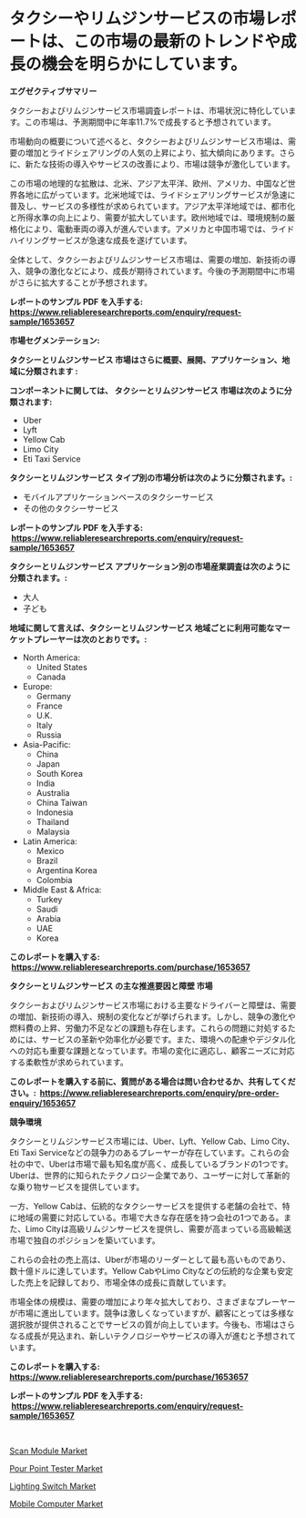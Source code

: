 <p><h1>タクシーやリムジンサービスの市場レポートは、この市場の最新のトレンドや成長の機会を明らかにしています。</h1></p><p><strong>エグゼクティブサマリー</strong></p>
<p><p>タクシーおよびリムジンサービス市場調査レポートは、市場状況に特化しています。この市場は、予測期間中に年率11.7%で成長すると予想されています。</p><p>市場動向の概要について述べると、タクシーおよびリムジンサービス市場は、需要の増加とライドシェアリングの人気の上昇により、拡大傾向にあります。さらに、新たな技術の導入やサービスの改善により、市場は競争が激化しています。</p><p>この市場の地理的な拡散は、北米、アジア太平洋、欧州、アメリカ、中国など世界各地に広がっています。北米地域では、ライドシェアリングサービスが急速に普及し、サービスの多様性が求められています。アジア太平洋地域では、都市化と所得水準の向上により、需要が拡大しています。欧州地域では、環境規制の厳格化により、電動車両の導入が進んでいます。アメリカと中国市場では、ライドハイリングサービスが急速な成長を遂げています。</p><p>全体として、タクシーおよびリムジンサービス市場は、需要の増加、新技術の導入、競争の激化などにより、成長が期待されています。今後の予測期間中に市場がさらに拡大することが予想されます。</p></p>
<p><strong>レポートのサンプル PDF を入手する: <a href="https://www.reliableresearchreports.com/enquiry/request-sample/1653657">https://www.reliableresearchreports.com/enquiry/request-sample/1653657</a></strong></p>
<p><strong>市場セグメンテーション:</strong></p>
<p><strong> タクシーとリムジンサービス 市場はさらに概要、展開、アプリケーション、地域に分類されます :</strong></p>
<p><strong>コンポーネントに関しては、 タクシーとリムジンサービス 市場は次のように分類されます: &nbsp;</strong></p>
<p><ul><li>Uber</li><li>Lyft</li><li>Yellow Cab</li><li>Limo City</li><li>Eti Taxi Service</li></ul></p>
<p><strong> タクシーとリムジンサービス タイプ別の市場分析は次のように分類されます。:</strong></p>
<p><ul><li>モバイルアプリケーションベースのタクシーサービス</li><li>その他のタクシーサービス</li></ul></p>
<p><strong>レポートのサンプル PDF を入手する: &nbsp;<a href="https://www.reliableresearchreports.com/enquiry/request-sample/1653657">https://www.reliableresearchreports.com/enquiry/request-sample/1653657</a></strong></p>
<p><strong> タクシーとリムジンサービス アプリケーション別の市場産業調査は次のように分類されます。:</strong></p>
<p><ul><li>大人</li><li>子ども</li></ul></p>
<p><strong>地域に関して言えば、タクシーとリムジンサービス 地域ごとに利用可能なマーケットプレーヤーは次のとおりです。:</strong></p>
<p><ul>
    <li>
        North America:
        <ul>
            <li>United States</li>
            <li>Canada</li>
        </ul>
    </li>
    <li>
        Europe:
        <ul>
            <li>Germany</li>
            <li>France</li>
            <li>U.K.</li>
            <li>Italy</li>
            <li>Russia</li>
        </ul>
    </li>
    <li>
        Asia-Pacific:
        <ul>
            <li>China</li>
            <li>Japan</li>
            <li>South Korea</li>
            <li>India</li>
            <li>Australia</li>
            <li>China Taiwan</li>
            <li>Indonesia</li>
            <li>Thailand</li>
            <li>Malaysia</li>
        </ul>
    </li>
    <li>
        Latin America:
        <ul>
            <li>Mexico</li>
            <li>Brazil</li>
            <li>Argentina Korea</li>
            <li>Colombia</li>
        </ul>
    </li>
    <li>
        Middle East & Africa:
        <ul>
            <li>Turkey</li>
            <li>Saudi</li>
            <li>Arabia</li>
            <li>UAE</li>
            <li>Korea</li>
        </ul>
    </li>
    </ul></p>
<p><strong>このレポートを購入する: &nbsp;<a href="https://www.reliableresearchreports.com/purchase/1653657">https://www.reliableresearchreports.com/purchase/1653657</a></strong></p>
<p><strong>タクシーとリムジンサービス の主な推進要因と障壁 市場</strong></p>
<p><p>タクシーおよびリムジンサービス市場における主要なドライバーと障壁は、需要の増加、新技術の導入、規制の変化などが挙げられます。しかし、競争の激化や燃料費の上昇、労働力不足などの課題も存在します。これらの問題に対処するためには、サービスの革新や効率化が必要です。また、環境への配慮やデジタル化への対応も重要な課題となっています。市場の変化に適応し、顧客ニーズに対応する柔軟性が求められています。</p></p>
<p><strong>このレポートを購入する前に、質問がある場合は問い合わせるか、共有してください。:&nbsp; <a href="https://www.reliableresearchreports.com/enquiry/pre-order-enquiry/1653657">https://www.reliableresearchreports.com/enquiry/pre-order-enquiry/1653657</a></strong></p>
<p><strong>競争環境</strong></p>
<p><p>タクシーとリムジンサービス市場には、Uber、Lyft、Yellow Cab、Limo City、Eti Taxi Serviceなどの競争力のあるプレーヤーが存在しています。これらの会社の中で、Uberは市場で最も知名度が高く、成長しているブランドの1つです。 Uberは、世界的に知られたテクノロジー企業であり、ユーザーに対して革新的な乗り物サービスを提供しています。</p><p>一方、Yellow Cabは、伝統的なタクシーサービスを提供する老舗の会社で、特に地域の需要に対応している。市場で大きな存在感を持つ会社の1つである。また、Limo Cityは高級リムジンサービスを提供し、需要が高まっている高級輸送市場で独自のポジションを築いています。</p><p>これらの会社の売上高は、Uberが市場のリーダーとして最も高いものであり、数十億ドルに達しています。Yellow CabやLimo Cityなどの伝統的な企業も安定した売上を記録しており、市場全体の成長に貢献しています。</p><p>市場全体の規模は、需要の増加により年々拡大しており、さまざまなプレーヤーが市場に進出しています。競争は激しくなっていますが、顧客にとっては多様な選択肢が提供されることでサービスの質が向上しています。今後も、市場はさらなる成長が見込まれ、新しいテクノロジーやサービスの導入が進むと予想されています。</p></p>
<p><strong>このレポートを購入する: &nbsp; <a href="https://www.reliableresearchreports.com/purchase/1653657">https://www.reliableresearchreports.com/purchase/1653657</a></strong></p>
<p><strong>レポートのサンプル PDF を入手する: &nbsp;<a href="https://www.reliableresearchreports.com/enquiry/request-sample/1653657">https://www.reliableresearchreports.com/enquiry/request-sample/1653657</a></strong><strong></strong></p>
<p>&nbsp;</p>
<p><p><a href="https://github.com/tamvrosiya/Market-Research-Report-List-3/blob/main/scan-module-market.md">Scan Module Market</a></p><p><a href="https://github.com/dimitrishawkinswaynenp91rgz/Market-Research-Report-List-2/blob/main/pour-point-tester-market.md">Pour Point Tester Market</a></p><p><a href="https://github.com/changoleonlaverguenzanoexiste/Market-Research-Report-List-2/blob/main/lighting-switch-market.md">Lighting Switch Market</a></p><p><a href="https://github.com/pizolina/Market-Research-Report-List-3/blob/main/mobile-computer-market.md">Mobile Computer Market</a></p></p>
